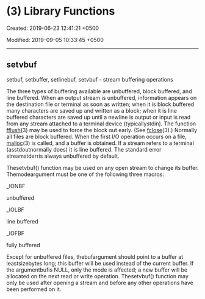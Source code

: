 # (3) Library Functions

Created: 2019-06-23 12:41:21 +0500

Modified: 2019-09-05 10:33:45 +0500

---

## setvbuf

setbuf, setbuffer, setlinebuf, setvbuf - stream buffering operations

The three types of buffering available are unbuffered, block buffered, and line buffered. When an output stream is unbuffered, information appears on the destination file or terminal as soon as written; when it is block buffered many characters are saved up and written as a block; when it is line buffered characters are saved up until a newline is output or input is read from any stream attached to a terminal device (typicallystdin). The function [fflush](https://linux.die.net/man/3/fflush)(3) may be used to force the block out early. (See [fclose](https://linux.die.net/man/3/fclose)(3).) Normally all files are block buffered. When the first I/O operation occurs on a file, [malloc](https://linux.die.net/man/3/malloc)(3) is called, and a buffer is obtained. If a stream refers to a terminal (asstdoutnormally does) it is line buffered. The standard error streamstderris always unbuffered by default.

Thesetvbuf() function may be used on any open stream to change its buffer. Themodeargument must be one of the following three macros:

_IONBF

unbuffered

_IOLBF

line buffered

_IOFBF

fully buffered

Except for unbuffered files, thebufargument should point to a buffer at leastsizebytes long; this buffer will be used instead of the current buffer. If the argumentbufis NULL, only the mode is affected; a new buffer will be allocated on the next read or write operation. Thesetvbuf() function may only be used after opening a stream and before any other operations have been performed on it.
